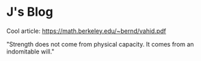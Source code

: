 # J's Blog

Cool article: https://math.berkeley.edu/~bernd/vahid.pdf

"Strength does not come from physical capacity. It comes from an indomitable will."


